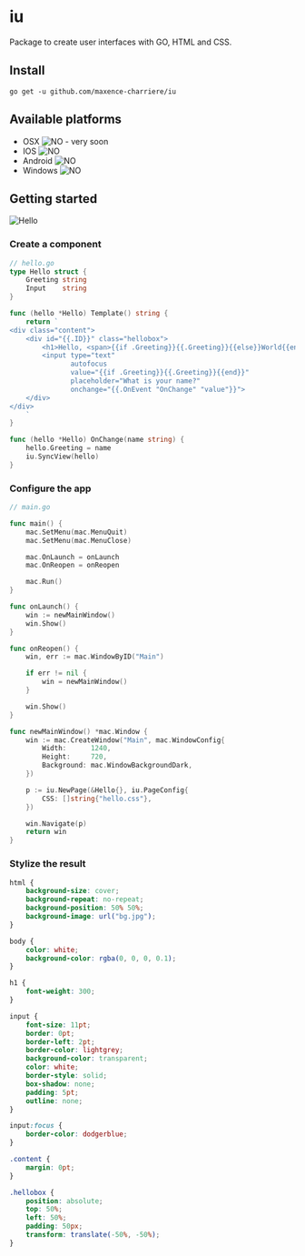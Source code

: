# iu
Package to create user interfaces with GO, HTML and CSS.

## Install
```
go get -u github.com/maxence-charriere/iu
```

## Available platforms
- OSX
![NO](https://upload.wikimedia.org/wikipedia/commons/thumb/c/c4/No_icon_red.svg/16px-No_icon_red.svg.png) - very soon
- IOS
![NO](https://upload.wikimedia.org/wikipedia/commons/thumb/c/c4/No_icon_red.svg/16px-No_icon_red.svg.png)
- Android
![NO](https://upload.wikimedia.org/wikipedia/commons/thumb/c/c4/No_icon_red.svg/16px-No_icon_red.svg.png)
- Windows
![NO](https://upload.wikimedia.org/wikipedia/commons/thumb/c/c4/No_icon_red.svg/16px-No_icon_red.svg.png)

## Getting started
![Hello](https://www.dropbox.com/s/kagdq53o2j7ttr0/Screen%20Shot%202016-03-28%20at%2018.11.51.png?raw=1)

### Create a component
```go
// hello.go
type Hello struct {
	Greeting string
	Input    string
}

func (hello *Hello) Template() string {
	return `
<div class="content">
    <div id="{{.ID}}" class="hellobox">
        <h1>Hello, <span>{{if .Greeting}}{{.Greeting}}{{else}}World{{end}}</span></h1>
        <input type="text" 
               autofocus 
               value="{{if .Greeting}}{{.Greeting}}{{end}}" 
               placeholder="What is your name?" 
               onchange="{{.OnEvent "OnChange" "value"}}">
    </div>
</div>
    `
}

func (hello *Hello) OnChange(name string) {
	hello.Greeting = name
	iu.SyncView(hello)
}
```

### Configure the app
```go
// main.go

func main() {
	mac.SetMenu(mac.MenuQuit)
	mac.SetMenu(mac.MenuClose)

	mac.OnLaunch = onLaunch
	mac.OnReopen = onReopen

	mac.Run()
}

func onLaunch() {
	win := newMainWindow()
	win.Show()
}

func onReopen() {
	win, err := mac.WindowByID("Main")

	if err != nil {
		win = newMainWindow()
	}

	win.Show()
}

func newMainWindow() *mac.Window {
	win := mac.CreateWindow("Main", mac.WindowConfig{
		Width:      1240,
		Height:     720,
		Background: mac.WindowBackgroundDark,
	})

	p := iu.NewPage(&Hello{}, iu.PageConfig{
		CSS: []string{"hello.css"},
	})

	win.Navigate(p)
	return win
}

```

### Stylize the result
```css
html {
    background-size: cover;
    background-repeat: no-repeat;
    background-position: 50% 50%;
    background-image: url("bg.jpg");
}

body {
    color: white;
    background-color: rgba(0, 0, 0, 0.1);    
}

h1 {
    font-weight: 300;
}

input {
    font-size: 11pt;
    border: 0pt;
    border-left: 2pt;
    border-color: lightgrey;
    background-color: transparent;
    color: white;
    border-style: solid;
    box-shadow: none;
    padding: 5pt;
    outline: none;
}

input:focus {
    border-color: dodgerblue;
}

.content {
    margin: 0pt;
}

.hellobox {
    position: absolute;
    top: 50%;
    left: 50%;
    padding: 50px;
    transform: translate(-50%, -50%);
}
```
